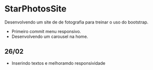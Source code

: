 # StarPhotosSite
Desenvolvendo um site de de fotografia para treinar o uso do bootstrap.

- Primeiro commit menu responsivo.
- Desenvolvendo um carousel na home.

## 26/02

- Inserindo textos e melhoramdo responsividade

